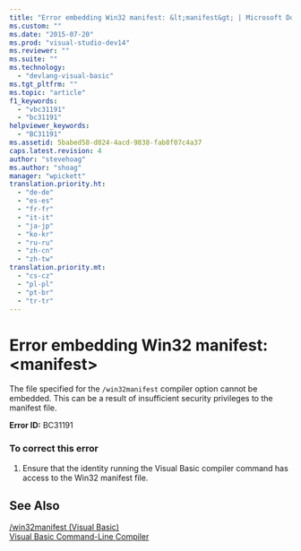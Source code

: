 ```yaml
---
title: "Error embedding Win32 manifest: &lt;manifest&gt; | Microsoft Docs"
ms.custom: ""
ms.date: "2015-07-20"
ms.prod: "visual-studio-dev14"
ms.reviewer: ""
ms.suite: ""
ms.technology: 
  - "devlang-visual-basic"
ms.tgt_pltfrm: ""
ms.topic: "article"
f1_keywords: 
  - "vbc31191"
  - "bc31191"
helpviewer_keywords: 
  - "BC31191"
ms.assetid: 5babed58-d024-4acd-9838-fab8f07c4a37
caps.latest.revision: 4
author: "stevehoag"
ms.author: "shoag"
manager: "wpickett"
translation.priority.ht: 
  - "de-de"
  - "es-es"
  - "fr-fr"
  - "it-it"
  - "ja-jp"
  - "ko-kr"
  - "ru-ru"
  - "zh-cn"
  - "zh-tw"
translation.priority.mt: 
  - "cs-cz"
  - "pl-pl"
  - "pt-br"
  - "tr-tr"
---
```

# Error embedding Win32 manifest: &lt;manifest&gt;
The file specified for the `/win32manifest` compiler option cannot be embedded. This can be a result of insufficient security privileges to the manifest file.  
  
 **Error ID:** BC31191  
  
### To correct this error  
  
1.  Ensure that the identity running the Visual Basic compiler command has access to the Win32 manifest file.  
  
## See Also  
 [/win32manifest (Visual Basic)](/dotnet/visual-basic/reference/command-line-compiler/win32manifest)   
 [Visual Basic Command-Line Compiler](/dotnet/visual-basic/reference/command-line-compiler/index)